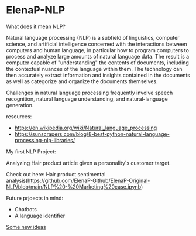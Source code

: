 # ElenaP-NLP

What does it mean NLP?

Natural language processing (NLP) is a subfield of linguistics, computer science, and artificial intelligence concerned with the interactions between computers and human language, in particular how to program computers to process and analyze large amounts of natural language data. The result is a computer capable of "understanding" the contents of documents, including the contextual nuances of the language within them. The technology can then accurately extract information and insights contained in the documents as well as categorize and organize the documents themselves.

Challenges in natural language processing frequently involve speech recognition, natural language understanding, and natural-language generation. 




resources:
- https://en.wikipedia.org/wiki/Natural_language_processing
- https://sunscrapers.com/blog/8-best-python-natural-language-processing-nlp-libraries/


My first NLP Project:

Analyzing Hair product article given a personality's customer target.

Check out here: Hair product sentimental analysis(https://github.com/ElenaP-Github/ElenaP-Original-NLP/blob/main/NLP%20-%20Marketing%20case.ipynb)


Future prjoects in mind:

- Chatbots
- A language identifier

[Some new ideas](https://www.upgrad.com/blog/natural-language-processing-nlp-projects-ideas-topics-for-beginners/)
